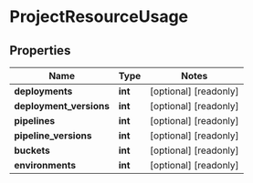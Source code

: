 # ProjectResourceUsage

## Properties
Name | Type | Notes
------------ | ------------- | -------------
**deployments** | **int** | [optional] [readonly]
**deployment_versions** | **int** | [optional] [readonly]
**pipelines** | **int** | [optional] [readonly]
**pipeline_versions** | **int** | [optional] [readonly]
**buckets** | **int** | [optional] [readonly]
**environments** | **int** | [optional] [readonly]


